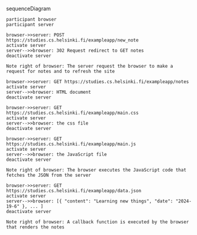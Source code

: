 sequenceDiagram

    participant browser
    participant server

    browser->>server: POST https://studies.cs.helsinki.fi/exampleapp/new_note
    activate server
    server-->>browser: 302 Request redirect to GET notes
    deactivate server

    Note right of browser: The server request the browser to make a request for notes and to refresh the site
    
    browser->>server: GET https://studies.cs.helsinki.fi/exampleapp/notes
    activate server
    server-->>browser: HTML document
    deactivate server
    
    browser->>server: GET https://studies.cs.helsinki.fi/exampleapp/main.css
    activate server
    server-->>browser: the css file
    deactivate server
    
    browser->>server: GET https://studies.cs.helsinki.fi/exampleapp/main.js
    activate server
    server-->>browser: the JavaScript file
    deactivate server
    
    Note right of browser: The browser executes the JavaScript code that fetches the JSON from the server
    
    browser->>server: GET https://studies.cs.helsinki.fi/exampleapp/data.json
    activate server
    server-->>browser: [{ "content": "Learning new things", "date": "2024-19-6" }, ... ]
    deactivate server    

    Note right of browser: A callback function is executed by the browser that renders the notes